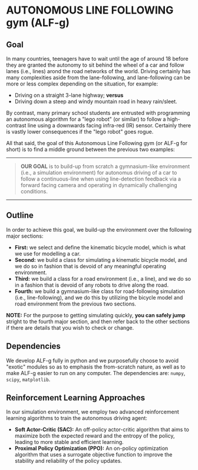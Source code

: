
# AUTONOMOUS LINE FOLLOWING gym (ALF-g)

## Goal

In many countries, teenagers have to wait until the age of around 18 before they are granted the autonomy to sit behind the wheel of a car and follow lanes (i.e., lines) arond the road networks of the world. Driving certainly has many complexities aside from the lane-following, and lane-following can be more or less complex depending on the situation, for example:

* Driving on a straight 3-lane highway; **versus**
* Driving down a steep and windy mountain road in heavy rain/sleet.

By contrast, many primary school students are entrusted with programming an autonomous algorithm for a "lego robot" (or similar) to follow a high-contrast line using a downwards facing infra-red (IR) sensor. Certainly there is vastly lower consequences if the "lego robot" goes rogue.

All that said, the goal of this Autonomous Line Following gym (or ALF-g for short) is to find a middle ground between the previous two examples:

---
> **OUR GOAL** is to build-up from scratch a gymnasium-like environment (i.e., a simulation environment) for autonomus driving of a car to follow a continuous-line when using line-detection feedback via a forward facing camera and operating in dynamically challenging conditions.
---

## Outline

In order to achieve this goal, we build-up the environment over the following major sections:

* **First:** we select and define the kinematic bicycle model, which is what we use for modelling a car.
* **Second:** we build a class for simulating a kinematic bicycle model, and we do so in fashion that is devoid of any meaningful operating environment.
* **Third:** we build a class for a road environment (i.e., a line), and we do so in a fashion that is devoid of any robots to drive along the road.
* **Fourth:** we build a gymnasium-like class for road-following simulation (i.e., line-following), and we do this by utilizing the bicycle model and road environment from the previous two sections.

**NOTE:** For the purpose to getting simulating quickly, **you can safely jump** stright to the fourth major section, and then refer back to the other sections if there are details that you wish to check or change.

## Dependencies

We develop ALF-g fully in python and we purposefully choose to avoid "exotic" modules so as to emphasis the from-scratch nature, as well as to make ALF-g easier to run on any computer. The dependencies are: `numpy`, `scipy`, `matplotlib`.

## Reinforcement Learning Approaches

In our simulation environment, we employ two advanced reinforcement learning algorithms to train the autonomous driving agent:

* **Soft Actor-Critic (SAC):** An off-policy actor-critic algorithm that aims to maximize both the expected reward and the entropy of the policy, leading to more stable and efficient learning.
* **Proximal Policy Optimization (PPO):** An on-policy optimization algorithm that uses a surrogate objective function to improve the stability and reliability of the policy updates.

